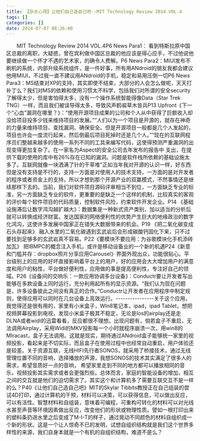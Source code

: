 ```yaml
---
title: 【杂志心得】让他们自己造自己吧--MIT Technology Review 2014 VOL.4
tags: []
categories: []
date: 2014-07-07 08:26:00 
---
```



&emsp;&emsp;MIT Technology Review 2014 VOL.4P6 News Para1： 看到特斯拉原中国区总裁的离职，大疑惑，曾在宾利做中国区总裁的他应该是得心应手，不过他说他要继续做一个怀才不遇的艺术家，的确令人费解。P6 News Para2：MIUI发布不刷机的系统，内部升级系统组件，是一件好事，所有用ANdroid的朋友我都会建议他用MIUI，不过我一直不建议用ANdroid的手机，稳定和易用压倒一切P6 News Para3：MS结束对XP的支持，其实即使不结束，大部分的人会怎么做呢，天天打补丁么？我们对MS的依赖和使用习惯太不科学，包括我们对所谓的安全security了解得太少，但是害怕得太多，没有一个操作系统智能得像Data（Star Trek TNG）一样，而且我们被误导得太多，导致风声鹤唳草木皆兵P13 Upfront《下一个“心血”漏洞在哪里？》：“使用开源项目成果的公司和个人从中获得了巨额收入却没给项目投多少钱来维持项目的发展。”“人们以为一个项目是开源的，就存在神奇的力量来维持项目、查找漏洞、确保安全。但是开源项目一般都是几个人发起的，项目也许会一度流行起来，然后倒最后项目死掉时还是几个人。”“现在的互联网程序员们整越来越多的使用一系列不同的工具来编写代码，这使得预测严重漏洞的出现变得更加复杂了。在一家名为Aspect的安全公司去年发布的报告中 支出，在提供下载的使用的库中有26%存在已知的漏洞。问题是软件栈所依赖的基础设施太多了。互联网就像一块洒满了针的干草堆”正如当年我对开源的认识一样，好东西但是没有支持是不行的，支持一方面是对使用人的技术支持，一方面的是对开发者的程序或者资金上的支持，所以才想到那个开源产业的双赢模式，不然事情还是继续那样下去的。当前，我们对软件项目源码评审相当不到位，一方面缺乏专业的标准，另一方面缺乏专业的软件，更重要的是缺乏一个这样的机制，比较真实的客观的评价每个软件项目的代码质量，控制软件风险，约束软件开发企业。P14 《基础设施滞后让数字鸿沟越扩越大》：数据集是一种新式资产类别，加以适当的分析后就可以转换成经济财富。发达国家的网络便利性的优势产生巨大的地缘政治的数字化鸿沟，这使许多发展中国家正在错失大数据带来的机会。P19 《把二氧化碳变成石头存起来》 融入水里的二氧化碳遇到玄武岩后会形成碳酸钙固化下来，只不过要找到足够多的玄武岩真不容易。P22《要模块不要应用：为谷歌模块化手机添砖加瓦》 把IBMPC的概念注入手机，或许是移动设备业的一个新的机遇P24《新意和门槛并存：dropbox照片分享应用Carousel》界面外观出众，功能很贴心。平台级别上的应用的好坏直接影响着平台上的用户，好的应用会大大增加用户的满意度和用户的粘性，平台做好便利性，应用做的事是提高便利性，专注好自己的领域。P26《设备间的交响乐：一款应用协调多台设备》：Conductr要让开发者写出能够在多款设备上同时运行，充分利用起所有的显示资源。“我们认为现在问题是，许多设备彼此之间没有真正的合作。”Conductr让开发者在应用程序中制定规则，使得应用可以同时在几台设备上高效运行。----------------关于这个应用，我觉得还是很有用的，家里有小米盒子，WIn8笔记本，ipad，ipad Tablet，想把视频屏幕投影到电视，发现小米盒子极其不稳定，无论是Ios的airplay还是走DLNA或者widi的迅雷看看，反应都很不理想。出现问题有，倘若盒子不重启，无法调用Airplay，采用Widi的MKV投影每一个小时就程序崩溃一次，用win8的MIracast，盒子无法调用。这就是现实，期待通过ANdroid盒子能够统一家里的视频投影，看起来是不切实际，而且盒子在使用过程中也经常自动重启，用户体验还是较差。关于资源互联，无线HIFI先行者SONOS，就采用了桥接技术，通过无线管理位置不同的音响，选择播放的声源，我想SONOS的技术其实满足了很多人的需求，希望音质好一点的音响， 希望家里走到不同的地方都可以播放相同的音乐，视频投影其实需求或者会更强烈些。总体而言，家庭的智能设备的增加，相互之间的交互就是他们的迫切需求了。其实这个和计算机多了需要互联交互不是一样的么？P40《让他们自己造自己吧》MIT的Skylar Tibbits教授正在自己组装的尝试4D打印，通过计算机的干预，材料可以决策，可以获得信息，可以做出反应，可以有活性。智慧材料和自组装，意味着可编程，可重构可转化的材料可以对光线水甚至声音等环境因素做出反应，改变他们的形状或物理性质。譬如一根打印出来的塑料条扔进水里之后变成了M-I-T的样子，通过晃动不同颜色的材料自组织成一个新的形状。这是一个让人惊奇不已的发明，试想自组织结构就是我们这个世界多样性的来源，我们自身本就是一个有机的自组织结构，难道不是么？